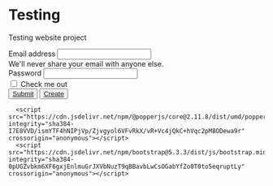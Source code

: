 # Testing
Testing website project
<html lang="en">
<head>
    <meta charset="UTF-8">
    <meta name="viewport" content="width=device-width, initial-scale=1.0">
    <title>Login</title>
    <link rel="stylesheet" href="https://cdnjs.cloudflare.com/ajax/libs/font-awesome/6.6.0/css/all.min.css" integrity="sha512-Kc323vGBEqzTmouAECnVceyQqyqdsSiqLQISBL29aUW4U/M7pSPA/gEUZQqv1cwx4OnYxTxve5UMg5GT6L4JJg==" crossorigin="anonymous" referrerpolicy="no-referrer" />
    <link href="https://cdn.jsdelivr.net/npm/bootstrap@5.3.3/dist/css/bootstrap.min.css" rel="stylesheet" integrity="sha384-QWTKZyjpPEjISv5WaRU9OFeRpok6YctnYmDr5pNlyT2bRjXh0JMhjY6hW+ALEwIH" crossorigin="anonymous">

</head>
<body>
    <form class="w-50 mx-auto mt-5">
        <div class="mb-3">
          <label for="exampleInputEmail1" class="form-label">Email address</label>
          <input type="email" class="form-control" id="exampleInputEmail1" aria-describedby="emailHelp">
          <div id="emailHelp" class="form-text">We'll never share your email with anyone else.</div>
        </div>
        <div class="mb-3">
          <label for="exampleInputPassword1" class="form-label">Password</label>
          <input type="password" class="form-control" id="exampleInputPassword1">
        </div>
        <div class="mb-3 form-check">
          <input type="checkbox" class="form-check-input" id="exampleCheck1">
          <label class="form-check-label" for="exampleCheck1">Check me out</label>
        </div>
        <button type="submit" class="btn btn-primary"><a href="">Submit</a></button>
        <button type="create" class="btn btn-primary"><a href="../HTML/Create.html">Create</a></button>
      </form>
      <script>
        function myFunction() {
          var x = document.getElementById("myInput");
          if (x.type === "password") {
            x.type = "text";
          } else {
            x.type = "password";
          }
        }
        </script>
        
      <script src="https://cdn.jsdelivr.net/npm/@popperjs/core@2.11.8/dist/umd/popper.min.js" integrity="sha384-I7E8VVD/ismYTF4hNIPjVp/Zjvgyol6VFvRkX/vR+Vc4jQkC+hVqc2pM8ODewa9r" crossorigin="anonymous"></script>
      <script src="https://cdn.jsdelivr.net/npm/bootstrap@5.3.3/dist/js/bootstrap.min.js" integrity="sha384-0pUGZvbkm6XF6gxjEnlmuGrJXVbNuzT9qBBavbLwCsOGabYfZo0T0to5eqruptLy" crossorigin="anonymous"></script>
      
</body>
</html>
